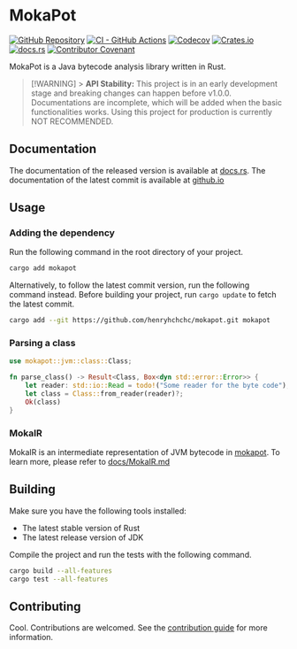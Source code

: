 # MokaPot

[![GitHub Repository](https://img.shields.io/badge/GitHub-henryhchchc%2Fmokapot-orange?style=flat-square&logo=GitHub)](https://github.com/henryhchchc/mokapot)
[![CI - GitHub Actions](https://img.shields.io/github/actions/workflow/status/henryhchchc/mokapot/ci.yml?style=flat-square&logo=githubactions&logoColor=white&label=CI)](https://github.com/henryhchchc/mokapot/actions/workflows/ci.yml)
[![Codecov](https://img.shields.io/codecov/c/github/henryhchchc/mokapot?style=flat-square&logo=codecov&logoColor=white&label=Coverage)](https://app.codecov.io/gh/henryhchchc/mokapot/)
[![Crates.io](https://img.shields.io/crates/v/mokapot?style=flat-square&logo=rust&logoColor=white)](https://crates.io/crates/mokapot)
[![docs.rs](https://img.shields.io/docsrs/mokapot?style=flat-square&logo=docsdotrs&logoColor=white&label=docs%2Frelease)](https://docs.rs/mokapot)
[![Contributor Covenant](https://img.shields.io/badge/Contributor_Covenant-2.1-4baaaa?style=flat-square&logo=contributorcovenant)](docs/CODE_OF_CONDUCT.md)

MokaPot is a Java bytecode analysis library written in Rust.

> [!WARNING] > **API Stability:** This project is in an early development stage and breaking changes can happen before v1.0.0.
> Documentations are incomplete, which will be added when the basic functionalities works.
> Using this project for production is currently NOT RECOMMENDED.

## Documentation

The documentation of the released version is available at [docs.rs](https://docs.rs/mokapot).
The documentation of the latest commit is available at [github.io](https://henryhchchc.github.io/mokapot/mokapot/)

## Usage

### Adding the dependency

Run the following command in the root directory of your project.

```sh
cargo add mokapot
```

Alternatively, to follow the latest commit version, run the following command instead.
Before building your project, run `cargo update` to fetch the latest commit.

```sh
cargo add --git https://github.com/henryhchchc/mokapot.git mokapot
```

### Parsing a class

```rust
use mokapot::jvm::class::Class;

fn parse_class() -> Result<Class, Box<dyn std::error::Error>> {
    let reader: std::io::Read = todo!("Some reader for the byte code");
    let class = Class::from_reader(reader)?;
    Ok(class)
}
```

### MokaIR

MokaIR is an intermediate representation of JVM bytecode in [mokapot](https://github.com/henryhchchc/mokapot).
To learn more, please refer to [docs/MokaIR.md](docs/MokaIR.md)

## Building

Make sure you have the following tools installed:

- The latest stable version of Rust
- The latest release version of JDK

Compile the project and run the tests with the following command.

```bash
cargo build --all-features
cargo test --all-features
```

## Contributing

Cool. Contributions are welcomed. See the [contribution guide](docs/CONTRIBUTING.md) for more information.
